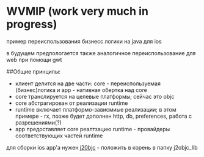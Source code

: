 # WVMIP (work very much in progress)

пример переиспользования бизнесс логики на java для ios

в будущем предпологается также аналогичное переиспользование для web при помощи gwt

##Общие принципы:
- клиент делится на две части: core - переиспользуемая (бизнес)логика и app - нативная обертка над core
- core транслируется на целевые платформы; сейчас это objc
- core абстрагирован от реализации runtime
- runtime включает платформо-зависмиые реализации; в этом примере -  rx, позже будет дополнен http, db, preferences, работа с разрешениями(?)
- app предоставляет core реалтзацию runtime - провайдеры соответствующих частей runtime

для сборки ios app'a нужен [j20bjc](https://github.com/google/j2objc/releases) - положить в корень в папку j2objc_lib 
